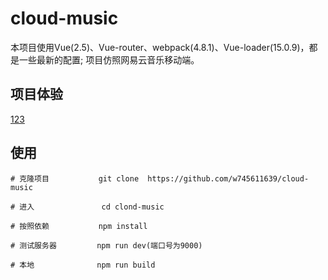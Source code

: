 # cloud-music

本项目使用Vue(2.5)、Vue-router、webpack(4.8.1)、Vue-loader(15.0.9)，都是一些最新的配置;
项目仿照网易云音乐移动端。

项目体验
----
<a href="">123</a>


使用
----

```
# 克隆项目           git clone  https://github.com/w745611639/cloud-music

# 进入               cd clond-music

# 按照依赖           npm install

# 测试服务器         npm run dev(端口号为9000)

# 本地              npm run build  
```
